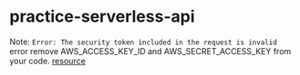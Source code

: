 # practice-serverless-api

Note:
`Error: The security token included in the request is invalid` error
remove AWS_ACCESS_KEY_ID and AWS_SECRET_ACCESS_KEY from your code.
[resource](https://boto3.amazonaws.com/v1/documentation/api/latest/guide/credentials.html)
